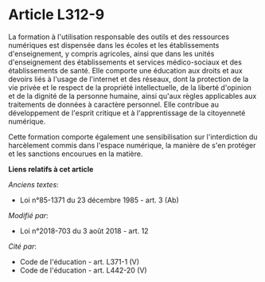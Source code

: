 # Article L312-9

La formation à l'utilisation responsable des outils et des ressources numériques est dispensée dans les écoles et les
établissements d'enseignement, y compris agricoles, ainsi que dans les unités d'enseignement des établissements et services
médico-sociaux et des établissements de santé. Elle comporte une éducation aux droits et aux devoirs liés à l'usage de
l'internet et des réseaux, dont la protection de la vie privée et le respect de la propriété intellectuelle, de la liberté
d'opinion et de la dignité de la personne humaine, ainsi qu'aux règles applicables aux traitements de données à caractère
personnel. Elle contribue au développement de l'esprit critique et à l'apprentissage de la citoyenneté numérique.

Cette formation comporte également une sensibilisation sur l'interdiction du harcèlement commis dans l'espace numérique, la
manière de s'en protéger et les sanctions encourues en la matière.

**Liens relatifs à cet article**

_Anciens textes_:

  - Loi n°85-1371 du 23 décembre 1985 - art. 3 (Ab)

_Modifié par_:

  - Loi n°2018-703 du 3 août 2018 - art. 12

_Cité par_:

  - Code de l'éducation - art. L371-1 (V)
  - Code de l'éducation - art. L442-20 (V)
